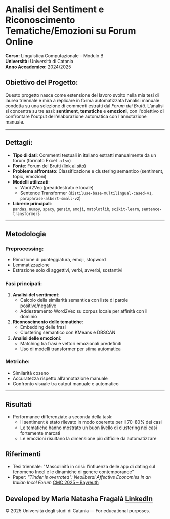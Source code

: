 # Analisi del Sentiment e Riconoscimento Tematiche/Emozioni su Forum Online

**Corso:** Linguistica Computazionale – Modulo B  
**Università:** Università di Catania  
**Anno Accademico:** 2024/2025  

## Obiettivo del Progetto:
Questo progetto nasce come estensione del lavoro svolto nella mia tesi di laurea triennale e mira a replicare in forma automatizzata l’analisi manuale condotta su una selezione di commenti estratti dal *Forum dei Brutti*. L’analisi si concentra su tre assi: **sentiment**, **tematiche** e **emozioni**, con l'obiettivo di confrontare l'output dell'elaborazione automatica con l'annotazione manuale.

---

## Dettagli: 

- **Tipo di dati**: Commenti testuali in italiano estratti manualmente da un forum (formato Excel `.xlsx`)
- **Fonte**: Forum dei Brutti ([link al sito](https://ilforumdeibrutti.is/))
- **Problema affrontato**: Classificazione e clustering semantico (sentiment, topic, emozioni)
- **Modelli utilizzati**:
  - Word2Vec (preaddestrato e locale)
  - Sentence Transformer (`distiluse-base-multilingual-cased-v1`, `paraphrase-albert-small-v2`)
- **Librerie principali**:  
  `pandas`, `numpy`, `spacy`, `gensim`, `emoji`, `matplotlib`, `scikit-learn`, `sentence-transformers`

---

## Metodologia

### Preprocessing:
- Rimozione di punteggiatura, emoji, stopword
- Lemmatizzazione
- Estrazione solo di aggettivi, verbi, avverbi, sostantivi

### Fasi principali:
1. **Analisi del sentiment**:
   - Calcolo della similarità semantica con liste di parole positive/negative
   - Addestramento Word2Vec su corpus locale per affinità con il dominio
2. **Riconoscimento delle tematiche**:
   - Embedding delle frasi
   - Clustering semantico con KMeans e DBSCAN
3. **Analisi delle emozioni**:
   - Matching tra frasi e vettori emozionali predefiniti
   - Uso di modelli transformer per stima automatica

### Metriche:
- Similarità coseno
- Accuratezza rispetto all’annotazione manuale
- Confronto visuale tra output manuale e automatico

---

## Risultati

- Performance differenziate a seconda della task:
  - Il sentiment è stato rilevato in modo coerente per il 70–80% dei casi
  - Le tematiche hanno mostrato un buon livello di clustering nei casi fortemente marcati
  - Le emozioni risultano la dimensione più difficile da automatizzare


## Riferimenti
- Tesi triennale: "Mascolinità in crisi: l'influenza delle app di dating sul fenomeno Incel e le dinamiche di genere contemporanee"  
- Paper: *"Tinder is overrated": Neoliberal Affective Economies in an Italian Incel Forum* [CMC 2025 – Bayreuth](https://www.cmc2025.uni-bayreuth.de/en/index.html)

Developed by **Maria Natasha Fragalà** 
[LinkedIn](https://www.linkedin.com/in/marianatasha-fragalà)  
---
© 2025 Università degli studi di Catania — For educational purposes.
